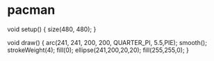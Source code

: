 # pacman
void setup()
{
  size(480, 480);
}

void draw()
{
  arc(241, 241, 200, 200, QUARTER_PI, 5.5,PIE);
  smooth();
  strokeWeight(4);
  fill(0);
  ellipse(241,200,20,20);
  fill(255,255,0);
}
